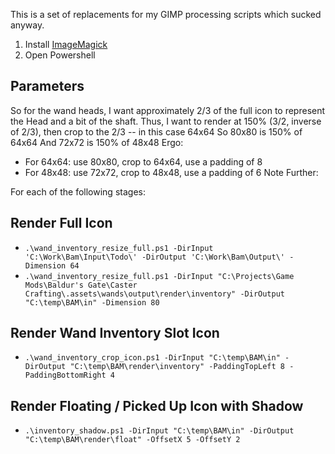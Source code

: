 This is a set of replacements for my GIMP processing scripts which sucked anyway.

1. Install [ImageMagick](https://imagemagick.org/)
1. Open Powershell


## Parameters
So for the wand heads, I want approximately 2/3 of the full icon to represent the Head and a bit of the shaft.
Thus, I want to render at 150% (3/2, inverse of 2/3), then crop to the 2/3 -- in this case 64x64
So 80x80 is 150% of 64x64
And 72x72 is 150% of 48x48
Ergo:
- For 64x64: use 80x80, crop to 64x64, use a padding of 8
- For 48x48: use 72x72, crop to 48x48, use a padding of 6
Note Further:


For each of the following stages:
## Render Full Icon
- `.\wand_inventory_resize_full.ps1 -DirInput 'C:\Work\Bam\Input\Todo\' -DirOutput 'C:\Work\Bam\Output\' -Dimension 64`
- `.\wand_inventory_resize_full.ps1 -DirInput "C:\Projects\Game Mods\Baldur's Gate\Caster Crafting\.assets\wands\output\render\inventory" -DirOutput "C:\temp\BAM\in" -Dimension 80`

## Render Wand Inventory Slot Icon
- `.\wand_inventory_crop_icon.ps1 -DirInput "C:\temp\BAM\in" -DirOutput "C:\temp\BAM\render\inventory" -PaddingTopLeft 8 -PaddingBottomRight 4`

## Render Floating / Picked Up Icon with Shadow
- `.\inventory_shadow.ps1 -DirInput "C:\temp\BAM\in" -DirOutput "C:\temp\BAM\render\float" -OffsetX 5 -OffsetY 2`

